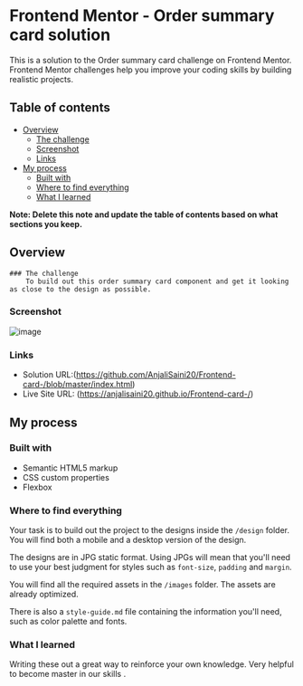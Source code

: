 # Frontend Mentor - Order summary card solution

This is a solution to the Order summary card challenge on Frontend Mentor. Frontend Mentor challenges help you improve your coding skills by building realistic projects. 

## Table of contents

- [Overview](#overview)
  - [The challenge](#the-challenge)
  - [Screenshot](#screenshot)
  - [Links](#links)
- [My process](#my-process)
  - [Built with](#built-with)
  - [Where to find everything](#where-to-find-everything)
  - [What I learned](#what-i-learned)

**Note: Delete this note and update the table of contents based on what sections you keep.**

## Overview

    ### The challenge
        To build out this order summary card component and get it looking as close to the design as possible.
       


### Screenshot

![image](https://user-images.githubusercontent.com/102289279/163611916-2f598623-11d7-4439-a54d-7c5443da39ed.png)



### Links

- Solution URL:(https://github.com/AnjaliSaini20/Frontend-card-/blob/master/index.html)
- Live Site URL: (https://anjalisaini20.github.io/Frontend-card-/)

## My process

### Built with

- Semantic HTML5 markup
- CSS custom properties
- Flexbox


### Where to find everything

Your task is to build out the project to the designs inside the `/design` folder. You will find both a mobile and a desktop version of the design. 

The designs are in JPG static format. Using JPGs will mean that you'll need to use your best judgment for styles such as `font-size`, `padding` and `margin`. 

You will find all the required assets in the `/images` folder. The assets are already optimized.

There is also a `style-guide.md` file containing the information you'll need, such as color palette and fonts.


### What I learned

Writing these out a great way to reinforce your own knowledge. Very helpful to become master in our skills .
